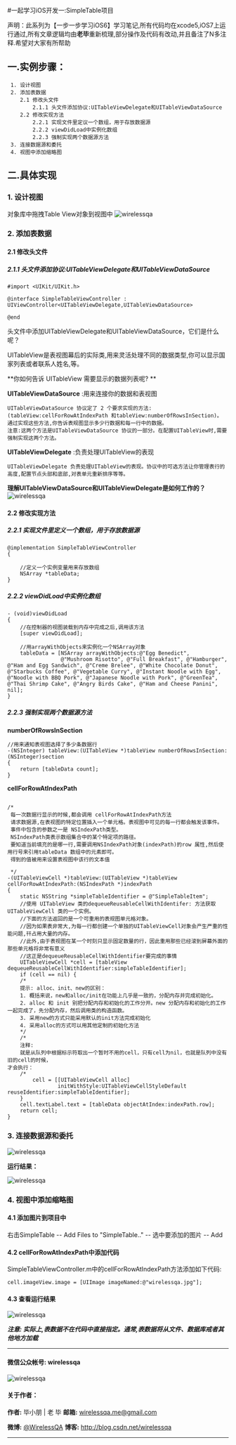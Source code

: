 #一起学习iOS开发一:SimpleTable项目

声明：此系列为【一步一步学习iOS6】学习笔记,所有代码均在xcode5,iOS7上运行通过,所有文章逻辑均由**老毕**重新梳理,部分操作及代码有改动,并且备注了N多注释.希望对大家有所帮助

## 一.实例步骤：

```
 1. 设计视图
 2. 添加表数据
 	2.1 修改头文件
 		2.1.1 头文件添加协议:UITableViewDelegate和UITableViewDataSource
	2.2 修改实现方法
 		2.2.1 实现文件里定议一个数组，用于存放数据源
 		2.2.2 viewDidLoad中实例化数组
 		2.2.3 强制实现两个数据源方法
 3. 连接数据源和委托
 4. 视图中添加缩略图
```
## 二.具体实现

### 1. 设计视图
对象库中拖拽Table View对象到视图中
![wirelessqa](./img/tableview.png)

### 2. 添加表数据
#### 2.1 修改头文件
##### 2.1.1 头文件添加协议:UITableViewDelegate和UITableViewDataSource

```
#import <UIKit/UIKit.h>

@interface SimpleTableViewController : UIViewController<UITableViewDelegate,UITableViewDataSource>

@end
```

头文件中添加UITableViewDelegate和UITableViewDataSource，它们是什么呢？

UITableView是表视图幕后的实际类,用来灵活处理不同的数据类型,你可以显示国家列表或者联系人姓名,等。

**你如何告诉 UITableView 需要显示的数据列表呢? **

**UITableViewDataSource** :用来连接你的数据和表视图 

```
UITableViewDataSource 协议定了 2 个要求实现的方法:
(tableView:cellForRowAtIndexPath 和tableView:numberOfRowsInSection)。
通过实现这些方法,你告诉表规图显示多少行数据和每一行中的数据。 
注意:这两个方法是UITableViewDataSource 协议的一部分。在配置UITableView时,需要强制实现这两个方法。 
```

**UITableViewDelegate** :负责处理UITableView的表现

```
UITableViewDelegate 负责处理UITableView的表现。协议中的可选方法让你管理表行的高度,配置节点头部和底部,对表单元重新排序等等。
```
**理解UITableViewDataSource和UITableViewDelegate是如何工作的？**
![wirelessqa](./img/how.png)

#### 2.2 修改实现方法
##### 2.2.1 实现文件里定义一个数组，用于存放数据源
```
@implementation SimpleTableViewController
{

    //定义一个实例变量用来存放数组
    NSArray *tableData;
}
```
##### 2.2.2 viewDidLoad中实例化数组

```
- (void)viewDidLoad
{
    //在控制器的视图装载到内存中完成之后,调用该方法
    [super viewDidLoad];
	
    //用arrayWithObjects来实例化一个NSArray对象
    tableData = [NSArray arrayWithObjects:@"Egg Benedict",                 @"Mushroom Risotto", @"Full Breakfast", @"Hamburger", @"Ham and Egg Sandwich", @"Creme Brelee", @"White Chocolate Donut", @"Starbucks Coffee", @"Vegetable Curry", @"Instant Noodle with Egg", @"Noodle with BBQ Pork", @"Japanese Noodle with Pork", @"GreenTea", @"Thai Shrimp Cake", @"Angry Birds Cake", @"Ham and Cheese Panini", nil];
}
```
##### 2.2.3 强制实现两个数据源方法

**numberOfRowsInSection**

```
//用来通知表视图选择了多少条数据行
-(NSInteger) tableView:(UITableView *)tableView numberOfRowsInSection:(NSInteger)section
{
    return [tableData count];
}
```
**cellForRowAtIndexPath**

```

/*
 每一次数据行显示的时候,都会调用 cellForRowAtIndexPath方法
 请求数据源,在表视图的特定位置插入一个单元格。表视图中可见的每一行都会触发该事件。
 事件中包含的参数之一是 NSIndexPath类型。
 NSIndexPath类表示数组集合中的某个特定项的路径。
 要知道当前填充的是哪一行,需要调用NSIndexPath对象(indexPath)的row 属性,然后使用行号来引用tableData 数组中的元素即可。
 得到的值被用来设置表视图中该行的文本值

 */
-(UITableViewCell *)tableView:(UITableView *)tableView cellForRowAtIndexPath:(NSIndexPath *)indexPath
{
    static NSString *simpleTableIdentifier = @"SimpleTableItem";
    //使用 UITableView 类的dequeueReusableCellWithIdentifer: 方法获取 UITableViewCell 类的一个实例。
    //下面的方法返回的是一个可重用的表规图单元格对象。
    //因为如果表非常大,为每一行都创建一个单独的UITableViewCell对象会产生严重的性能问题,幵占用大量的内存。
    //此外,由于表视图在某一个时刻只显示固定数量的行，因此重用那些已经滚到屏幕外面的那些单元格将非常有意义
    //这正是dequeueReusableCellWithIdentifier要完成的事情
    UITableViewCell *cell = [tableView dequeueReusableCellWithIdentifier:simpleTableIdentifier];
    if (cell == nil) {
    /*
    提示: alloc、init、new的区别：
    1. 概括来说，new和alloc/init在功能上几乎是一致的，分配内存并完成初始化。
    2. alloc 和 init 别把分配内存和初始化的工作分开。new 分配内存和初始化的工作一起完成了，先分配内存，然后调用类的构造函数。
    3. 采用new的方式只能采用默认的init方法完成初始化
    4. 采用alloc的方式可以用其他定制的初始化方法
    */
    /*
    注释:
    就是从队列中根据标示符取出一个暂时不用的cell，只有cell为nil，也就是队列中没有旧的cell的时候，
才会执行：
    /*
        cell = [[UITableViewCell alloc]                initWithStyle:UITableViewCellStyleDefault reuseIdentifier:simpleTableIdentifier];
    }
    cell.textLabel.text = [tableData objectAtIndex:indexPath.row];
    return cell;
}

```
### 3. 连接数据源和委托
![wirelessqa](./img/delegate.png)

**运行结果：**

![wirelessqa](./img/appresult1.png)

### 4. 视图中添加缩略图

#### 4.1 添加图片到项目中
右击SimpleTable -- Add Files to "SimpleTable.." --  选中要添加的图片 -- Add 
#### 4.2 cellForRowAtIndexPath中添加代码
SimpleTableViewController.m中的cellForRowAtIndexPath方法添加如下代码:

```
cell.imageView.image = [UIImage imageNamed:@"wirelessqa.jpg"];
```

#### 4.3 查看运行结果
![wirelessqa](./img/appresult2.png)

***注意: 实际上,表数据不在代码中直接指定。通常,表数据将从文件、数据库戒者其他地方加载***

----
####  微信公众帐号: wirelessqa 
![wirelessqa](https://github.com/bxiaopeng/wirelessqa/raw/master/img/qrcode_for_gh_fdde1fe2880a_258.jpg)

#### 关于作者：

**作者:** 毕小朋 | 老 毕  **邮箱:** <wirelessqa.me@gmail.com> 

**微博:** [@WirelessQA](http://www.weibo.com/wirelessqa) **博客:** <http://blog.csdn.net/wirelessqa>

----



